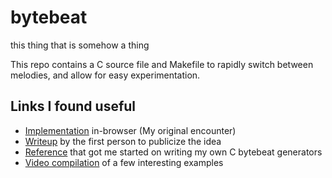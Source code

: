 # bytebeat
this thing that is somehow a thing

This repo contains a C source file and Makefile to rapidly switch between melodies, and allow for easy experimentation.

## Links I found useful
- [Implementation](http://www.windows93.net/#!bytebeat) in-browser (My original encounter)
- [Writeup](http://viznut.fi/texts-en/bytebeat_algorithmic_symphonies.html) by the first person to publicize the idea
- [Reference](http://canonical.org/~kragen/bytebeat/) that got me started on writing my own C bytebeat generators
- [Video compilation](https://www.youtube.com/watch?v=tCRPUv8V22o) of a few interesting examples
